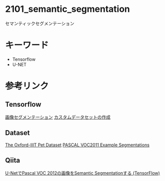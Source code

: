 # 2101_semantic_segmentation
セマンティックセグメンテーション

# キーワード
- Tensorflow
- U-NET



# 参考リンク
## Tensorflow
[画像セグメンテーション](https://www.tensorflow.org/tutorials/images/segmentation)
[カスタムデータセットの作成](https://www.tensorflow.org/datasets/add_dataset#dataset_example)

## Dataset
[The Oxford-IIIT Pet Dataset](https://www.robots.ox.ac.uk/~vgg/data/pets/)
[PASCAL VOC2011 Example Segmentations](http://host.robots.ox.ac.uk/pascal/VOC/voc2012/segexamples/index.html)

## Qiita
[U-NetでPascal VOC 2012の画像をSemantic Segmentationする (TensorFlow)](https://qiita.com/tktktks10/items/0f551aea27d2f62ef708)
